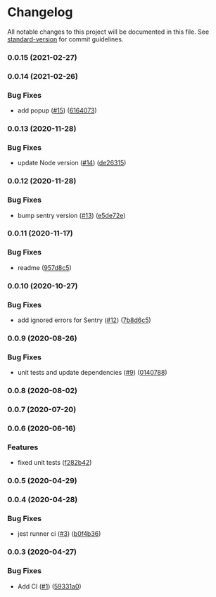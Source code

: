# Changelog

All notable changes to this project will be documented in this file. See [standard-version](https://github.com/conventional-changelog/standard-version) for commit guidelines.

### 0.0.15 (2021-02-27)

### 0.0.14 (2021-02-26)


### Bug Fixes

* add popup ([#15](https://github.com/yurist38/linkedin-video-downloader/issues/15)) ([6164073](https://github.com/yurist38/linkedin-video-downloader/commit/61640738028c9f0b4c3f2c4ea6c0981fe841e786))

### 0.0.13 (2020-11-28)


### Bug Fixes

* update Node version ([#14](https://github.com/yurist38/linkedin-video-downloader/issues/14)) ([de26315](https://github.com/yurist38/linkedin-video-downloader/commit/de263152403d0da58b2182f83ef8f2663298e374))

### 0.0.12 (2020-11-28)


### Bug Fixes

* bump sentry version ([#13](https://github.com/yurist38/linkedin-video-downloader/issues/13)) ([e5de72e](https://github.com/yurist38/linkedin-video-downloader/commit/e5de72e9a8cf474b5e129e75d0d513343ffd18f4))

### 0.0.11 (2020-11-17)


### Bug Fixes

* readme ([957d8c5](https://github.com/yurist38/linkedin-video-downloader/commit/957d8c5e3f3d12b2818ec0b5b9bd23d8e0bc035b))

### 0.0.10 (2020-10-27)


### Bug Fixes

* add ignored errors for Sentry ([#12](https://github.com/yurist38/linkedin-video-downloader/issues/12)) ([7b8d6c5](https://github.com/yurist38/linkedin-video-downloader/commit/7b8d6c5bd4068877c28b4a0d46b7710f02a86765))

### 0.0.9 (2020-08-26)


### Bug Fixes

* unit tests and update dependencies ([#9](https://github.com/yurist38/linkedin-video-downloader/issues/9)) ([0140788](https://github.com/yurist38/linkedin-video-downloader/commit/0140788e1af5ab144aea88a18316c254a1ff6bad))

### 0.0.8 (2020-08-02)

### 0.0.7 (2020-07-20)

### 0.0.6 (2020-06-16)


### Features

* fixed unit tests ([f282b42](https://github.com/yurist38/linkedin-video-downloader/commit/f282b42fa9af6e9e4fabe4af9c08ffe55a2222b2))

### 0.0.5 (2020-04-29)

### 0.0.4 (2020-04-28)


### Bug Fixes

* jest runner ci ([#3](https://github.com/yurist38/linkedin-video-downloader/issues/3)) ([b0f4b36](https://github.com/yurist38/linkedin-video-downloader/commit/b0f4b36185c5ba7940359f63866436c33da58f14))

### 0.0.3 (2020-04-27)


### Bug Fixes

* Add CI ([#1](https://github.com/yurist38/linkedin-video-downloader/issues/1)) ([59331a0](https://github.com/yurist38/linkedin-video-downloader/commit/59331a0eb81926911d5758812e6f68a0ffbd4b12))
